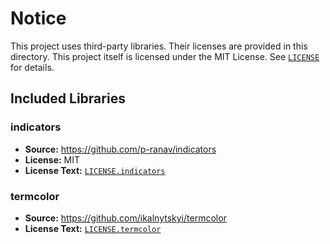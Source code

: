 # Notice

This project uses third-party libraries. Their licenses are provided in this
directory. This project itself is licensed under the MIT License. See
[`LICENSE`](../LICENSE) for details.

## Included Libraries

### indicators

- **Source:** https://github.com/p-ranav/indicators
- **License:** MIT
- **License Text:** [`LICENSE.indicators`](LICENSE.termcolor)

### termcolor

- **Source:** https://github.com/ikalnytskyi/termcolor
- **License Text:** [`LICENSE.termcolor`](LICENSE.termcolor)
